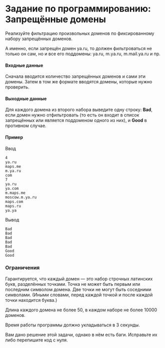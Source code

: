 # Задание по программированию: Запрещённые домены
Реализуйте фильтрацию произвольных доменов по фиксированному набору запрещённых доменов.

А именно, если запрещён домен ya.ru, то должен фильтроваться не только он сам, но и все его поддомены: ya.ru, m.ya.ru, m.mail.ya.ru и пр.
#### Входные данные
Сначала вводится количество запрещённых доменов и сами эти домены. Затем в том же формате вводятся домены, которые нужно проверить.
#### Выходные данные
Для каждого домена из второго набора выведите одну строку: **Bad**, если домен нужно отфильтровать (то есть он входит в список запрещённых или является поддоменом одного из них), и **Good** в противном случае.

#### Пример
Ввод  
```
4
ya.ru
maps.me
m.ya.ru
com
7
ya.ru
ya.com
m.maps.me
moscow.m.ya.ru
maps.com
maps.ru
ya.ya
```
Вывод
```
Bad
Bad
Bad
Bad
Bad
Good
Good
```
### Ограничения
Гарантируется, что каждый домен — это набор строчных латинских букв, разделённых точками. Точка не может быть первым или последним символом домена. Две точки не могут быть соседними символами. (Иными словами, перед каждой точкой и после каждой точки находится буква.)

Длина каждого домена не более 50, в каждом наборе не более 10000 доменов.

Время работы программы должно укладываться в 3 секунды.

Вам дано решение этой задачи, однако в нём есть баги. Исправьте их либо перепишите код с нуля.
